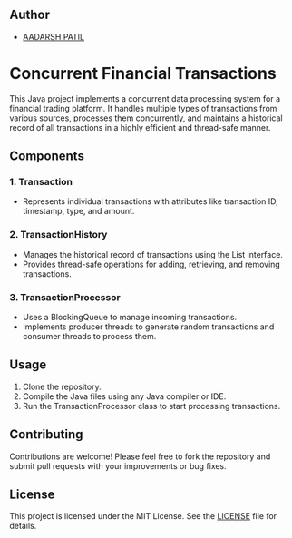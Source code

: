 ## Author
- [ AADARSH PATIL ](https://github.com/adarsh066)

# Concurrent Financial Transactions

This Java project implements a concurrent data processing system for a financial trading platform. It handles multiple types of transactions from various sources, processes them concurrently, and maintains a historical record of all transactions in a highly efficient and thread-safe manner.

## Components

### 1. Transaction
- Represents individual transactions with attributes like transaction ID, timestamp, type, and amount.

### 2. TransactionHistory
- Manages the historical record of transactions using the List interface.
- Provides thread-safe operations for adding, retrieving, and removing transactions.

### 3. TransactionProcessor
- Uses a BlockingQueue to manage incoming transactions.
- Implements producer threads to generate random transactions and consumer threads to process them.

## Usage
1. Clone the repository.
2. Compile the Java files using any Java compiler or IDE.
3. Run the TransactionProcessor class to start processing transactions.

## Contributing
Contributions are welcome! Please feel free to fork the repository and submit pull requests with your improvements or bug fixes.

## License
This project is licensed under the MIT License. See the [LICENSE](LICENSE) file for details.
